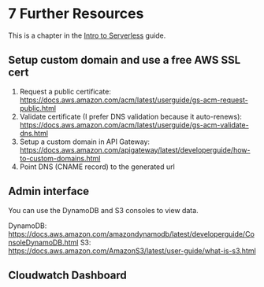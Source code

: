 # 7 Further Resources

This is a chapter in the [Intro to Serverless](README.md) guide.

## Setup custom domain and use a free AWS SSL cert

1. Request a public certificate: https://docs.aws.amazon.com/acm/latest/userguide/gs-acm-request-public.html
2. Validate certificate (I prefer DNS validation because it auto-renews): https://docs.aws.amazon.com/acm/latest/userguide/gs-acm-validate-dns.html
3. Setup a custom domain in API Gateway: https://docs.aws.amazon.com/apigateway/latest/developerguide/how-to-custom-domains.html
4. Point DNS (CNAME record) to the generated url

## Admin interface

You can use the DynamoDB and S3 consoles to view data.

DynamoDB: https://docs.aws.amazon.com/amazondynamodb/latest/developerguide/ConsoleDynamoDB.html
S3: https://docs.aws.amazon.com/AmazonS3/latest/user-guide/what-is-s3.html

## Cloudwatch Dashboard


